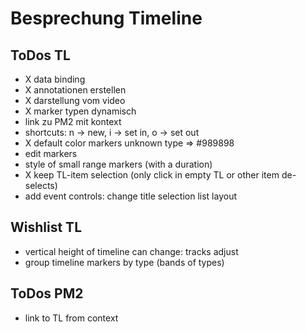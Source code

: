 # Besprechung Timeline

## ToDos TL

- X data binding
- X annotationen erstellen
- X darstellung vom video
- X marker typen dynamisch
- link zu PM2 mit kontext
- shortcuts: n -> new, i -> set in, o -> set out
- X default color markers unknown type => #989898
- edit markers
- style of small range markers (with a duration)
- X keep TL-item selection (only click in empty TL or other item de-selects)
- add event controls: change title selection list layout

## Wishlist TL

- vertical height of timeline can change: tracks adjust
- group timeline markers by type (bands of types)

## ToDos PM2

- link to TL from context

